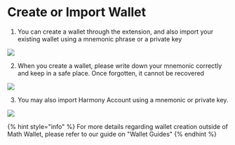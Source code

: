 # Create or Import Wallet

1. You can create a wallet through the extension, and also import your existing wallet using a mnemonic phrase or a private key

![](../../.gitbook/assets/image%20%2810%29.png)

2. When you create a wallet, please write down your mnemonic correctly and keep in a safe place. Once forgotten, it cannot be recovered

![](../../.gitbook/assets/image%20%2823%29.png)

3. You may also import Harmony Account using a mnemonic or private key.

![](../../.gitbook/assets/image%20%2826%29.png)



{% hint style="info" %}
For more details regarding wallet creation outside of Math Wallet, please refer to our guide on "Wallet Guides"
{% endhint %}



